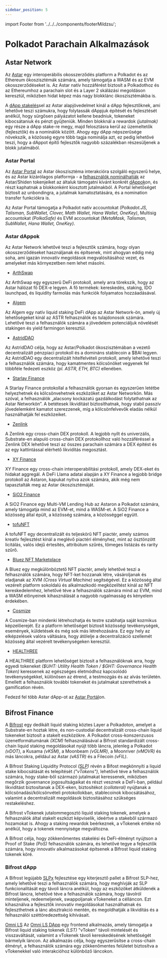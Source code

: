 ```yaml
---
sidebar_position: 5
---
```

import Footer from '../../../components/footerMildzsu';

# Polkadot Parachain Alkalmazások

## Astar Network

Az [Astar](https://astar.network/) egy interoperábilis okosszerződés platform a Polkadot és az Ethereum ökoszisztémák számára, amely támogatja a WASM és az EVM okosszerződéseket is. Az Astar natív hozzáférést biztosít a Polkadothoz és az Ethereumhoz a parachain slot és a Layer 2 skálázási megoldáson keresztül, miközben hidat képez más nagy blokklánc ökoszisztémákba is.

A [dApp stakelés](https://docs.astar.network/docs/build/dapp-staking/)sel az Astar alapjövedelmet kínál a dApp fejlesztőknek, ami lehetővé teszi számukra, hogy folytassák dAppjuk építését és fejlesztését anélkül, hogy sürgősen pályázatot kellene beadniuk, tokeneket kibocsátaniuk és pénzt gyűjteniük. Minden blokknál a rewardok *(jutalmak)* egy része a dApp stake-re megy, majd felosztásra kerül az üzemeltetők (fejlesztők) és a nominálók között. Ahogy egy dApp népszerűsége növekszik, a közösség egyre több tagja nominálja azt, ez pedig lehetővé teszi, hogy a dAppot építő fejlesztők nagyobb százalékban részesüljenek a blokk jutalmából.

### Astar Portal

Az [Astar Portal](https://portal.astar.network/) az Astar ökoszisztéma interakcióra szolgáló egyszerű helye, és az Astar kizárólagos platformja - a [felhasználók nominálhatják](https://docs.astar.network/docs/build/dapp-staking/for-stakers/staking/) az Astar/Shiden tokenjeiket az általuk támogatni kívánt konkrét [dAppok](https://docs.astar.network/docs/build/dapp-staking/)on, és részt kaphatnak a blokkonként kiosztott jutalmakból. A Portal lehetőséget biztosít az unbondingra, a jutalmak kamatoztatására, és a nomination transfer funkciókra is.

Az Astar Portal támogatja a Polkadot natív accountokat *(Polkadot.JS, Talisman, SubWallet, Clover, Math Wallet, Hana Wallet, OneKey)*, Multisig accountokat *(PolkaSafe)* és EVM accountokat *(MetaMask, Talisman, SubWallet, Hana Wallet, OneKey)*.

### Astar dAppok

Az Astar Network lehetővé teszi a fejlesztők számára, hogy olyan okosszerződéseket használjanak és építsenek, mint ahogyan eddig még soha, ami igazán innovatív megoldások megvalósításához vezet, és amelyeket más környezetben nem lehet másolni.

* [ArthSwap](https://app.arthswap.org/#/swap)

Az ArthSwap egy egyszerű DeFi protokoll, amely arra törekszik, hogy az Astar hálózat fő DEX-e legyen. A fő termékek: kereskedés, staking, IDO launchpad, és liquidity farmolás más funkciók folyamatos hozzáadásával.

* [Algem](https://www.algem.io/)

Az Algem egy natív liquid staking DeFi dApp az Astar Network-ön, amely új lehetőségeket kínál az ASTR felhasználók és tulajdonosok számára. Lehetővé teszi a felhasználók számára a jövedelem potenciáljuk növelését stakingen és yield farmingon keresztül.

* [AstridDAO](https://astriddao.xyz/)

Az AstridDAO célja, hogy az Astar/Polkadot ökoszisztémában a vezető decentralizált pénzpiaci protokoll és a domináns stablecoin a $BAI legyen. Az AstridDAO egy decentralizált hitelfelvételi protokoll, amely lehetővé teszi a felhasználók számára, hogy kamatmentes kölcsönöket vegyenek fel többféle fedezeti eszköz *(pl. ASTR, ETH, BTC)* ellenében.

* [Starlay Finance](https://starlay.finance/)

A Starlay Finance protokollal a felhasználók gyorsan és egyszerűen letétbe helyezhetnek és kölcsönvehetnek eszközöket az Astar Networkön. Más szóval, a felhasználók „alacsony kockázatú gazdálkodást folytathatnak az Astar Networkön”. A betétesek likviditást biztosíthatnak, hogy stabil passzív jövedelemként kamatot szerezzenek, míg a kölcsönfelvevők eladás nélkül használhatják fel eszközeiket.

* [Zenlink](https://dex.zenlink.pro/#/swap)

A Zenlink egy cross-chain DEX protokoll. A legjobb nyílt és univerzális, Substrate-en alapuló cross-chain DEX protokollhoz való hozzáféréssel a Zenlink DEX lehetővé teszi az összes parachain számára a DEX építést és az egy kattintással elérhető likviditás megosztást.

* [XY Finance](https://xy.finance/)

XY Finance egy cross-chain interoperabilitási protokoll, amely DEX-eket és hidakat aggregál. A DeFi Llama adatai alapján a XY Finance a legjobb bridge protokoll az Astaron, kapukat nyitva azok számára, akik még nem tapasztalták meg az Astar ökoszisztémáját.

* [SiO2 Finance](https://www.sio2.finance/)

A SiO2 Finance egy Multi-VM Lending Hub az Astaron a Polkadot számára, amely támogatja mind az EVM-et, mind a WASM-et. A SiO2 Finance a közösség által épült, a közösség számára, a közösséggel együtt.

* [tofuNFT](https://tofunft.com/)

A tofuNFT egy decentralizált és teljeskörű NFT piactér, amely számos kreatív fejlesztést kínál a meglévő piactéri élményhez, mint az ösztönzött licitálás, valós idejű értesítés, attribútum szűrés, tömeges listázás és rarity szűrő.

* [Bluez NFT Marketplace](https://bluez.app/)

A Bluez egy megkülönböztető NFT piactér, amely lehetővé teszi a felhasználók számára, hogy NFT-ket hozzanak létre, vásároljanak és eladjanak az XVM *(Cross Virtual Machine)* segítségével. Ez a közösség által vezérelt platform sokoldalú és alkalmazkodó megközelítést kínál az NFT kereskedelemhez, lehetővé téve a felhasználók számára mind az EVM, mind a WASM előnyeinek kihasználását a nagyobb rugalmasság és kényelem érdekében.

* [Cosmize](https://www.cosmize.io/)

A Cosmize-ban mindenki létrehozhatja és testre szabhatja saját kozmikus képzelőerejét. Ez a platform lehetőséget biztosít közösségi tevékenységek, események, küldetések és még sok más létrehozására. Ez egy hely az elképzelések valóra váltására, hogy átölelje a decentralizáció szellemét közösség által vezérelt tevékenységeken keresztül.

* [HEALTHREE](https://heal3.com/)

A HEALTHREE platform lehetőséget biztosít a felhasználóknak arra, hogy egyedi tokeneket *($UHT: Utility Health Token / $GHT: Governance Health Token)* keressenek az egészséges életmódhoz kapcsolódó tevékenységekkel, különösen az étrend, a testmozgás és az alvás területén. Emellett a felhasználók további tokeneket és jutalmakat szerethetnek a gamification révén.

Fedezd fel több Astar dApp-ot az [Astar Portál](https://portal.astar.network/astar/dapp-staking/discover)on.

## Bifrost Finance

A [Bifrost](https://bifrost.finance/) egy dedikált liquid staking köztes Layer a Polkadoton, amelyet a Substrate-en hoztak létre, és non-custodial decentralizált cross-chain liquid tokeneket biztosít a stakelt eszközökre. A Polkadot cross-konszenzusos üzenetformátumának *(XCM)* felhasználásával a Bifrost standardizált cross-chain liquid staking megoldásokat nyújt több láncra, jelenleg a Polkadot *(vDOT)*, a Kusama *(vKSM)*, a Moonbeam *(vGLMR)*, a Moonriver *(vMOVR)* és más láncokra, például az Astar *(vASTR)* és a Filecoin *(vFIL)*.

A Bifrost Staking Liquidity Protocol *(*[*SLP*](https://bifrost-finance.medium.com/why-bifrost-slp-is-the-good-choice-for-decentralized-liquid-staking-ceb90091ef41)*)* révén a Bifost megkönnyíti a liquid stake kibocsátását és telepítését *("vTokens")*, lehetővé téve a felhasználók számára, hogy stake-ből származó jutalmakat keressenek, miközben megőrzik governance jogosultságaikat és részt vesznek a DeFi-ban, például likviditást biztosítanak a DEX-eken, biztosítékot *(collateral)* nyújtanak a kölcsönadási/kölcsönvételi protokollokban, stablecoinok kibocsátásához, valamint a decentralizált megoldások biztosításához szükséges restakeléshez.

A Bifrost vTokenek jutalommegosztó liquid staking tokenek, amelyek a felhasználók által stakelt eszközt képviselik, ideértve a stakeből származó hozamokat is. Ahogy a staking rewardok beérkeznek, a vTokenek értéke nő anélkül, hogy a tokenek mennyisége megváltozna.

A Bifrost célja, hogy zökkenőmentes stakelési és DeFi-élményt nyújtson a Proof of Stake *(PoS)* felhasználók számára, és lehetővé tegye a fejlesztők számára, hogy innovatív alkalmazásokat építsenek a Bifrost liquid staking tokenek köré.

### Bifrost dApp

A Bifrost legújabb [SLPx](https://bifrost-finance.medium.com/slpx-pallet-a-further-step-into-the-omni-chain-liquid-staking-68cb4d99c82f) fejlesztése egy kiterjesztő pallet a Bifrost SLP-hez, amely lehetővé teszi a felhasználók számára, hogy meghívják az SLP funkcionalitását egy távoli láncra anélkül, hogy az eszközöket átküldenék a Bifrost láncra, lehetővé téve a felhasználók számára, hogy távolról minteljenek, redeemeljenek, swappoljanak vTokeneket a célláncon. Ezt kihasználva a fejlesztők innovatív megoldásokat használhatnak és fejleszthetnek a lánc absztrakció mentén, és megoldhatják a likviditás és a felhasználói széttöredezettség kihívásait.

[Omni LS](https://omni.ls/) Az [Omni LS DApp](https://bifrost-finance.medium.com/omni-ls-dapp-the-easiest-fastest-and-most-secure-way-to-access-bifrost-liquid-staking-tokens-21ee080b03cd) egy frontend alkalmazás, amely támogatja a Bifrost liquid staking tokenek *(LST)* "vToken" távoli mintelését és visszaváltását, valamint a vTokenek távoli kereskedésének lehetőségét bármelyik láncon. Az alkalmazás célja, hogy egyszerűsítse a cross-chain élményt, a felhasználók számára egy zökkenőmentes felületet biztosítva a vTokenekkel való interakcióhoz különböző láncokon.

<Footer />